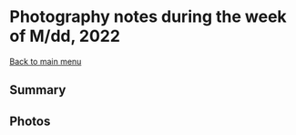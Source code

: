 # Photography notes during the week of M/dd, 2022

[Back to main menu](../README.md)

## **Summary**



## **Photos**





